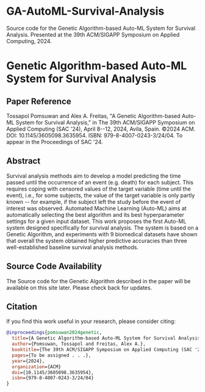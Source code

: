 # GA-AutoML-Survival-Analysis
Source code for the Genetic Algorithm-based Auto-ML System for Survival Analysis. Presented at the 39th ACM/SIGAPP Symposium on Applied Computing, 2024.

# Genetic Algorithm-based Auto-ML System for Survival Analysis

## Paper Reference
Tossapol Pomsuwan and Alex A. Freitas, "A Genetic Algorithm-based Auto-ML System for Survival Analysis," in The 39th ACM/SIGAPP Symposium on Applied Computing (SAC '24), April 8--12, 2024, Avila, Spain. ©2024 ACM. DOI: 10.1145/3605098.3635954. ISBN: 979-8-4007-0243-3/24/04. To appear in the Proceedings of SAC '24.

## Abstract
Survival analysis methods aim to develop a model predicting the time passed until the occurrence of an event (e.g. death) for each subject. This requires coping with censored values of the target variable (time until the event), i.e., for some subjects, the value of the target variable is only partly known -- for example, if the subject left the study before the event of interest was observed. Automated Machine Learning (Auto-ML) aims at automatically selecting the best algorithm and its best hyperparameter settings for a given input dataset. This work proposes the first Auto-ML system designed specifically for survival analysis. The system is based on a Genetic Algorithm, and experiments with 9 biomedical datasets have shown that overall the system obtained higher predictive accuracies than three well-established baseline survival analysis methods.

## Source Code Availability
The Source code for the Genetic Algorithm described in the paper will be available on this site later. Please check back for updates.

## Citation
If you find this work useful in your research, please consider citing:

```bibtex
@inproceedings{pomsuwan2024genetic,
  title={A Genetic Algorithm-based Auto-ML System for Survival Analysis},
  author={Pomsuwan, Tossapol and Freitas, Alex A.},
  booktitle={The 39th ACM/SIGAPP Symposium on Applied Computing (SAC '24)},
  pages={To be assigned . . .},
  year={2024},
  organization={ACM}
  doi={10.1145/3605098.3635954},
  isbn={979-8-4007-0243-3/24/04}
}
